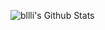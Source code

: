 ![bllli's Github Stats](https://github-readme-stats.vercel.app/api?username=bllli&show_icons=true&hide_border=true)
